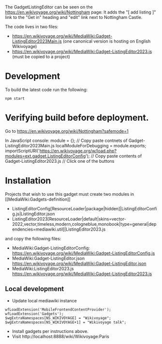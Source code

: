 The GadgetListingEditor can be seen on the https://en.wikivoyage.org/wiki/Nottingham page:
It adds the "[ add listing ]" link to the "Get in" heading and "edit" link next to Nottingham Castle.

The code lives in two files:
* https://en.wikivoyage.org/wiki/MediaWiki:Gadget-ListingEditor2023Main.js (one canonical version is hosting on English Wikivoyage)
* https://en.wikivoyage.org/wiki/MediaWiki:Gadget-ListingEditor2023.js (must be copied to a project)

# Development

To build the latest code run the following:

```
npm start
```

# Verifying build before deployment.

Go to https://en.wikivoyage.org/wiki/Nottingham?safemode=1

In JavaScript console:
module = {};
// Copy paste contnets of Gadget-ListingEditor2023Main.js
localModuleForDebugging = module.exports;
importScriptURI('https://en.wikivoyage.org/w/load.php?modules=ext.gadget.ListingEditorConfig');
// Copy paste contents of Gadget-ListingEditor2023.js
// Click one of the buttons

# Installation

Projects that wish to use this gadget must create two modules in [[MediaWiki:Gadgets-definition]]

* ListingEditorConfig[ResourceLoader|package|hidden]|ListingEditorConfig.js|ListingEditor.json
* ListingEditor2023[ResourceLoader|default|skins=vector-2022,vector,timeless,modern,cologneblue,monobook|type=general|dependencies=mediawiki.util]|ListingEditor2023.js

and copy the following files:
* MediaWiki:Gadget-ListingEditorConfig: https://en.wikivoyage.org/wiki/MediaWiki:Gadget-ListingEditorConfig.js
* MediaWiki:Gadget-ListingEditor.json https://en.wikivoyage.org/wiki/MediaWiki:Gadget-ListingEditor.json
* MediaWiki:ListingEditor2023.js  https://en.wikivoyage.org/wiki/MediaWiki:Gadget-ListingEditor2023.js


## Local development

* Update local mediawiki instance
```
wfLoadExtension('MobileFrontendContentProvider');
wfLoadExtension('Gadgets');
$wgExtraNamespaces[NS_WIKIVOYAGE] = "Wikivoyage";
$wgExtraNamespaces[NS_WIKIVOYAGE+1] = "Wikivoyage talk";
```
* Install gadgets per instructions above.
* Visit http://localhost:8888/wiki/Wikivoyage:Paris

